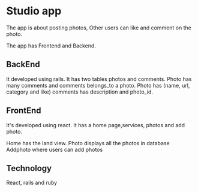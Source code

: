 # Studio app
The app is about posting photos, Other users can like and comment on the photo.

The app has Frontend and Backend.

## BackEnd
It developed using rails. It has two tables photos and comments.
Photo has many comments and comments belongs_to a photo.
Photo has (name, url, category and like)
comments has description and photo_id.

## FrontEnd
It's developed using react.
It has a home page,services, photos and add photo.

Home has the land view.
Photo displays all the photos in database
Addphoto where users can add photos

## Technology 
React, rails and ruby





